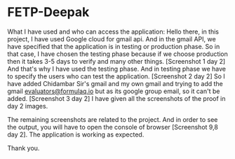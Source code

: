 # FETP-Deepak

What I have used and who can access the application:
Hello there, in this project, I have used Google cloud for gmail api.
And in the gmail API, we have specified that the application is in testing or production phase. 
So in that case, I have chosen the testing phase because if we choose production then it takes 3-5 days to verify and many other things. [Screenshot 1 day 2]
And that's why I have used the testing phase. And in testing phase we have to specify the users who can test the application. [Screenshot 2 day 2]
So I have added Chidambar Sir's gmail and my own gmail and trying to add the gmail evaluators@formulaq.io but as its google group email, so it can't be added. [Screenshot 3 day 2] 
I have given all the screenshots of the proof in day 2 images.

The remaining screenshots are related to the project.
And in order to see the output, you will have to open the console of browser [Screenshot 9,8 day 2].
The application is working as expected.

Thank you.
